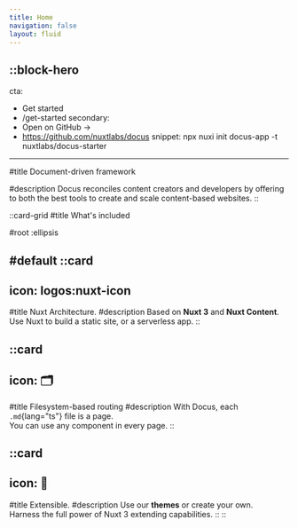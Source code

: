 ```yaml
---
title: Home
navigation: false
layout: fluid
---
```


::block-hero
---
cta:
  - Get started
  - /get-started
secondary:
  - Open on GitHub →
  - https://github.com/nuxtlabs/docus
snippet: npx nuxi init docus-app -t nuxtlabs/docus-starter
---
#title
Document-driven framework

#description
Docus reconciles content creators and developers by offering to both the best tools to create and scale content-based websites.
::

::card-grid
#title
What's included

#root
:ellipsis

#default
  ::card
  ---
  icon: logos:nuxt-icon
  ---
  #title
  Nuxt Architecture.
  #description
  Based on **Nuxt 3** and **Nuxt Content**.
  <br/>
  Use Nuxt to build a static site, or a serverless app.
  ::

  ::card
  ---
  icon: 🗂
  ---
  #title
  Filesystem-based routing
  #description
  With Docus, each `.md`{lang="ts"} file is a page.
  <br/>
  You can use any component in every page.
  ::

  ::card
  ---
  icon: 🧩
  ---
  #title
  Extensible.
  #description
  Use our **themes** or create your own.
  <br/>
  Harness the full power of Nuxt 3 extending capabilities.
  ::
::
